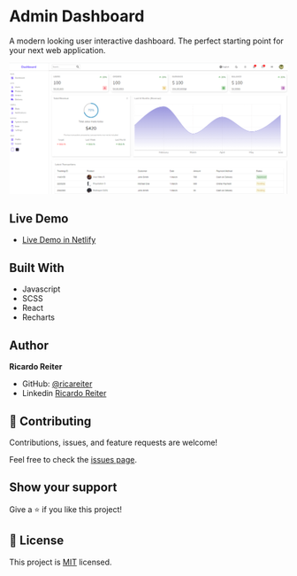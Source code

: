 # Admin Dashboard

A modern looking user interactive dashboard. The perfect starting point for your next web application.

<p>
    <img src="src/components/img/react-admin-dashboard-ss.png" >
</p>

## Live Demo

- [Live Demo in Netlify](https://admin-dashboard-reactapp.netlify.app/)

## Built With

- Javascript
- SCSS
- React
- Recharts

## Author

**Ricardo Reiter**

- GitHub: [@ricareiter](https://github.com/ricareiter)
- Linkedin [Ricardo Reiter](https://www.linkedin.com/in/ricardo-reiter-617593231/)

## 🤝 Contributing

Contributions, issues, and feature requests are welcome!

Feel free to check the [issues page](https://github.com/ricareiter/react-admin-dashboard/issues).

## Show your support

Give a ⭐️ if you like this project!

## 📝 License

This project is [MIT](./LICENSE) licensed.
